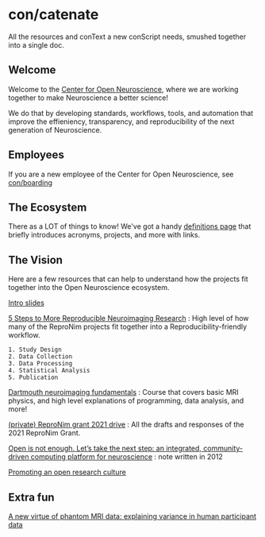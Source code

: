 # con/catenate

All the resources and conText a new conScript needs, smushed together
into a single doc.

## Welcome

Welcome to the [Center for Open
Neuroscience](https://centerforopenneuroscience.org/), where we are
working together to make Neuroscience a better science!

We do that by developing standards, workflows, tools, and automation
that improve the effieniency, transparency, and reproducibility of the
next generation of Neuroscience.

## Employees

If you are a new employee of the Center for Open Neuroscience, see
[con/boarding](conboarding.md)

## The Ecosystem

There as a LOT of things to know! We've got a handy [definitions
page](definitions.md)
that briefly introduces acronyms, projects, and more with links.

## The Vision

Here are a few resources that can help to understand how the projects
fit together into the Open Neuroscience ecosystem.

[Intro
slides](https://datasets.datalad.org/centerforopenneuroscience/talks/2022-nih-compcore.html#/)

[5 Steps to More Reproducible Neuroimaging Research](https://www.repronim.org/5steps)
: High level of how many of the ReproNim projects fit together into a Reproducibility-friendly workflow.

    1. Study Design
    2. Data Collection
    3. Data Processing
    4. Statistical Analysis
    5. Publication


[Dartmouth neuroimaging fundamentals](https://dartbrains.org/content/intro.html)
: Course that covers basic MRI physics, and high level explanations of programming, data analysis, and more!

[(private) ReproNim grant 2021 drive](https://drive.google.com/drive/folders/1AbpaqrCnInU-0V7KCxIn0RdG7578JrzI?ths=true)
: All the drafts and responses of the 2021 ReproNim Grant.

[Open is not enough. Let’s take the next step: an integrated, community-driven computing platform for neuroscience](https://www.frontiersin.org/articles/10.3389/fninf.2012.00022/full)
: note written in 2012

[Promoting an open research culture](https://www.science.org/doi/10.1126/science.aab2374)

## Extra fun

[A new virtue of phantom MRI data: explaining variance in human participant data](https://f1000research.com/articles/9-1131/v1)
